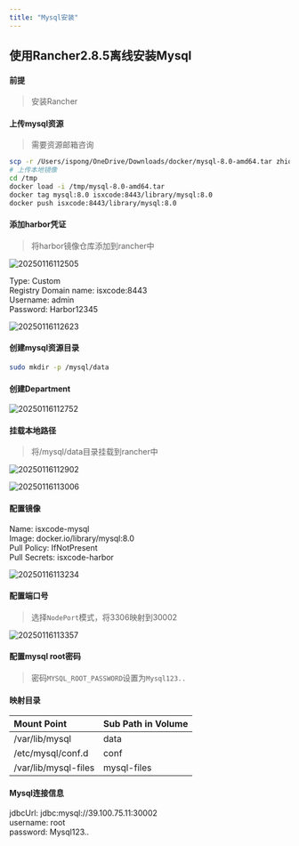 ```yaml
---
title: "Mysql安装"
---
```


## 使用Rancher2.8.5离线安装Mysql

#### 前提

> 安装Rancher

#### 上传mysql资源

> 需要资源邮箱咨询

```bash
scp -r /Users/ispong/OneDrive/Downloads/docker/mysql-8.0-amd64.tar zhiqingyun@39.100.75.11:/tmp
# 上传本地镜像
cd /tmp
docker load -i /tmp/mysql-8.0-amd64.tar
docker tag mysql:8.0 isxcode:8443/library/mysql:8.0
docker push isxcode:8443/library/mysql:8.0
```

#### 添加harbor凭证

> 将harbor镜像仓库添加到rancher中

![20250116112505](https://img.isxcode.com/picgo/20250116112505.png)

Type: Custom  
Registry Domain name: isxcode:8443  
Username: admin  
Password: Harbor12345  

![20250116112623](https://img.isxcode.com/picgo/20250116112623.png)

#### 创建mysql资源目录

```bash
sudo mkdir -p /mysql/data
```

#### 创建Department

![20250116112752](https://img.isxcode.com/picgo/20250116112752.png)

#### 挂载本地路径

> 将/mysql/data目录挂载到rancher中

![20250116112902](https://img.isxcode.com/picgo/20250116112902.png)

![20250116113006](https://img.isxcode.com/picgo/20250116113006.png)

#### 配置镜像

Name: isxcode-mysql  
Image: docker.io/library/mysql:8.0  
Pull Policy: IfNotPresent  
Pull Secrets: isxcode-harbor

![20250116113234](https://img.isxcode.com/picgo/20250116113234.png)

#### 配置端口号

> 选择`NodePort`模式，将3306映射到30002

![20250116113357](https://img.isxcode.com/picgo/20250116113357.png)

#### 配置mysql root密码

> 密码`MYSQL_ROOT_PASSWORD`设置为`Mysql123..`

#### 映射目录

| Mount Point          | Sub Path in Volume |
|:---------------------|:-------------------|
| /var/lib/mysql       | data               |     
| /etc/mysql/conf.d    | conf               |  
| /var/lib/mysql-files | mysql-files        |

#### Mysql连接信息

jdbcUrl:  jdbc:mysql://39.100.75.11:30002   
username:  root  
password:  Mysql123..